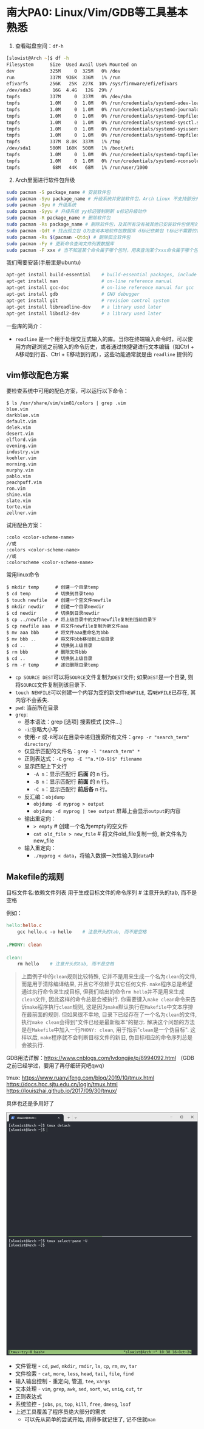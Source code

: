 # 南大PA0: Linux/Vim/GDB等工具基本熟悉

1. 查看磁盘空间：`df-h`  
```zsh
[slowist@Arch ~]$ df -h
Filesystem      Size  Used Avail Use% Mounted on
dev             325M     0  325M   0% /dev
run             337M  936K  336M   1% /run
efivarfs        256K   25K  227K  10% /sys/firmware/efi/efivars
/dev/sda3        16G  4.4G   12G  29% /
tmpfs           337M     0  337M   0% /dev/shm
tmpfs           1.0M     0  1.0M   0% /run/credentials/systemd-udev-load-credentials.service
tmpfs           1.0M     0  1.0M   0% /run/credentials/systemd-journald.service
tmpfs           1.0M     0  1.0M   0% /run/credentials/systemd-tmpfiles-setup-dev-early.service
tmpfs           1.0M     0  1.0M   0% /run/credentials/systemd-sysctl.service
tmpfs           1.0M     0  1.0M   0% /run/credentials/systemd-sysusers.service
tmpfs           1.0M     0  1.0M   0% /run/credentials/systemd-tmpfiles-setup-dev.service
tmpfs           337M  8.0K  337M   1% /tmp
/dev/sda1       500M  160K  500M   1% /boot/efi
tmpfs           1.0M     0  1.0M   0% /run/credentials/systemd-tmpfiles-setup.service
tmpfs           1.0M     0  1.0M   0% /run/credentials/systemd-vconsole-setup.service
tmpfs            68M   44K   68M   1% /run/user/1000
```

2. Arch里面进行软件包升级
```bash
sudo pacman -S package_name # 安装软件包 
sudo pacman -Syu package_name # 升级系统并安装软件包，Arch Linux 不支持部分升级，建议用此命令先升级再安装 
sudo pacman -Syu # 升级系统 
sudo pacman -Syyu # 升级系统 yy标记强制刷新 u标记升级动作 
sudo pacman -R package_name # 删除软件包 
sudo pacman -Rs package_name # 删除软件包，及其所有没有被其他已安装软件包使用的依赖包 
sudo pacman -Qdt # 找出孤立包 Q为查询本地软件包数据库 d标记依赖包 t标记不需要的包 dt合并标记孤立包 
sudo pacman -Rs $(pacman -Qtdq) # 删除孤立软件包 
sudo pacman -Fy # 更新命令查询文件列表数据库 
sudo pacman -F xxx # 当不知道某个命令属于哪个包时，用来查询某个xxx命令属于哪个包
```

我们需要安装(手册里是ubuntu)


```bash
apt-get install build-essential    # build-essential packages, include binary utilities, gcc, make, and so on,在arch内是base-devel
apt-get install man                # on-line reference manual
apt-get install gcc-doc            # on-line reference manual for gcc
apt-get install gdb                # GNU debugger
apt-get install git                # revision control system
apt-get install libreadline-dev    # a library used later
apt-get install libsdl2-dev        # a library used later

```

一些库的简介：

- `readline` 是一个用于处理交互式输入的库。当你在终端输入命令时，可以使用方向键浏览之前输入的命令历史，或者通过快捷键进行文本编辑（如Ctrl + A移动到行首、Ctrl + E移动到行尾），这些功能通常就是由 `readline` 提供的

## vim修改配色方案

要检查系统中可用的配色方案，可以运行以下命令：

```
$ ls /usr/share/vim/vim81/colors | grep .vim
blue.vim
darkblue.vim
default.vim
delek.vim
desert.vim
elflord.vim
evening.vim
industry.vim
koehler.vim
morning.vim
murphy.vim
pablo.vim
peachpuff.vim
ron.vim
shine.vim
slate.vim
torte.vim
zellner.vim
```

试用配色方案：
```
:colo <color-scheme-name>
//或
:colors <color-scheme-name>
//或
:colorscheme <color-scheme-name>
```

常用linux命令

```
$ mkdir temp      # 创建一个目录temp
$ cd temp         # 切换到目录temp
$ touch newfile   # 创建一个空文件newfile
$ mkdir newdir    # 创建一个目录newdir
$ cd newdir       # 切换到目录newdir
$ cp ../newfile . # 将上级目录中的文件newfile复制到当前目录下
$ cp newfile aaa  # 将文件newfile复制为新文件aaa
$ mv aaa bbb      # 将文件aaa重命名为bbb
$ mv bbb ..       # 将文件bbb移动到上级目录
$ cd ..           # 切换到上级目录
$ rm bbb          # 删除文件bbb
$ cd ..           # 切换到上级目录
$ rm -r temp      # 递归删除目录temp
```

- `cp SOURCE DEST`可以将`SOURCE`文件复制为`DEST`文件; 如果`DEST`是一个目录, 则将`SOURCE`文件复制到该目录下.
- `touch NEWFILE`可以创建一个内容为空的新文件`NEWFILE`, 若`NEWFILE`已存在, 其内容不会丢失.
- `pwd`: 当前所在目录
- `grep`:
	- 基本语法：grep [选项] 搜索模式 [文件...]
	- `-i`:忽略大小写
	- 使用`-r` 或`-R`可以在目录中递归搜索所有文件：`grep -r "search_term" directory/`
	- 仅显示匹配的文件名：`grep -l "search_term" *`
	- 正则表达式：`-E` `grep -E "^a.*[0-9]$" filename`
	- 显示匹配上下文行
		- `-A n`：显示匹配行 **后面** 的 n 行。
		- `-B n`：显示匹配行 **前面** 的 n 行。
		- `-C n`：显示匹配行 **前后各** n 行。
	- 反汇编：`objdump`
		- `objdump -d myprog > output`
		- `objdump -d myprog | tee output` 屏幕上会显示`output`的内容
	- 输出重定向：
		- `> empty`                  # 创建一个名为empty的空文件
		- `cat old_file > new_file`  # 将文件old_file复制一份, 新文件名为new_file
	- 输入重定向：
		- `./myprog < data`，将输入数据一次性输入到`data`中

## Makefile的规则

目标文件名:依赖文件列表
	用于生成目标文件的命令序列   # 注意开头的tab, 而不是空格

例如：
```makefile
hello:hello.c
	gcc hello.c -o hello	# 注意开头的tab, 而不是空格

.PHONY: clean

clean:
	rm hello	# 注意开头的tab, 而不是空格
```

>上面例子中的`clean`规则比较特殊, 它并不是用来生成一个名为`clean`的文件, 而是用于清除编译结果, 并且它不依赖于其它任何文件. `make`程序总是希望通过执行命令来生成目标, 但我们给出的命令`rm hello`并不是用来生成`clean`文件, 因此这样的命令总是会被执行. 你需要键入`make clean`命令来告诉`make`程序执行`clean`规则, 这是因为`make`默认执行在`Makefile`中文本序排在最前面的规则. 但如果很不幸地, 目录下已经存在了一个名为`clean`的文件, 执行`make clean`会得到"文件已经是最新版本"的提示. 解决这个问题的方法是在`Makefile`中加入一行`PHONY: clean`, 用于指示"`clean`是一个伪目标". 这样以后, `make`程序就不会判断目标文件的新旧, 伪目标相应的命令序列总是会被执行.

GDB用法详解：https://www.cnblogs.com/lvdongjie/p/8994092.html
（GDB之前已经学过，要用了再仔细研究吧qwq）


tmux: https://www.ruanyifeng.com/blog/2019/10/tmux.html
https://docs.hpc.sjtu.edu.cn/login/tmux.html
https://louiszhai.github.io/2017/09/30/tmux/

具体也还是多用好了

![](1.webp)

- 文件管理 - `cd`, `pwd`, `mkdir`, `rmdir`, `ls`, `cp`, `rm`, `mv`, `tar`
- 文件检索 - `cat`, `more`, `less`, `head`, `tail`, `file`, `find`
- 输入输出控制 - 重定向, 管道, `tee`, `xargs`
- 文本处理 - `vim`, `grep`, `awk`, `sed`, `sort`, `wc`, `uniq`, `cut`, `tr`
- 正则表达式
- 系统监控 - `jobs`, `ps`, `top`, `kill`, `free`, `dmesg`, `lsof`
- 上述工具覆盖了程序员绝大部分的需求
    - 可以先从简单的尝试开始, 用得多就记住了, 记不住就`man`



